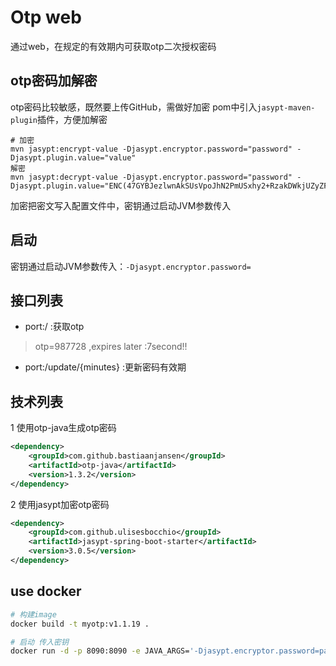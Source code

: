 # Otp web
通过web，在规定的有效期内可获取otp二次授权密码

## otp密码加解密
otp密码比较敏感，既然要上传GitHub，需做好加密
pom中引入``jasypt-maven-plugin``插件，方便加解密
```shell
# 加密
mvn jasypt:encrypt-value -Djasypt.encryptor.password="password" -Djasypt.plugin.value="value"
解密
mvn jasypt:decrypt-value -Djasypt.encryptor.password="password" -Djasypt.plugin.value="ENC(47GYBJezlwnAkSUsVpoJhN2PmUSxhy2+RzakDWkjUZyZFCyZc676w3znplmuf/0F)"
```
加密把密文写入配置文件中，密钥通过启动JVM参数传入

## 启动
密钥通过启动JVM参数传入：``-Djasypt.encryptor.password=``


## 接口列表
- port:/ :获取otp
> otp=987728 ,expires later :7second!!
- port:/update/{minutes} :更新密码有效期

## 技术列表
1 使用otp-java生成otp密码
```xml
<dependency>
    <groupId>com.github.bastiaanjansen</groupId>
    <artifactId>otp-java</artifactId>
    <version>1.3.2</version>
</dependency>
```

2 使用jasypt加密otp密码
```xml
<dependency>
    <groupId>com.github.ulisesbocchio</groupId>
    <artifactId>jasypt-spring-boot-starter</artifactId>
    <version>3.0.5</version>
</dependency>
```

## use docker
```bash
# 构建image
docker build -t myotp:v1.1.19 .

# 启动 传入密钥
docker run -d -p 8090:8090 -e JAVA_ARGS='-Djasypt.encryptor.password=passwd'   --name otp myotp:v1.1.19 
```

